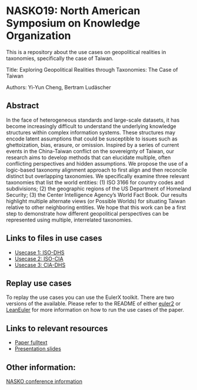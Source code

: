 # NASKO19: North American Symposium on Knowledge Organization 
This is a repository about the use cases on geopolitical realities in taxonomies, specifically the case of Taiwan.

Title: Exploring Geopolitical Realities through Taxonomies: The Case of Taiwan

Authors: Yi-Yun Cheng, Bertram Ludäscher



## Abstract 
In the face of heterogeneous standards and large-scale datasets, it has become increasingly difficult to understand the underlying knowledge structures within complex information systems. These structures may encode latent assumptions that could be susceptible to issues such as ghettoization, bias, erasure, or omission. Inspired by a series of current events in the China-Taiwan conflict on the sovereignty of Taiwan, our research aims to develop methods that can elucidate multiple, often conflicting perspectives and hidden assumptions. We propose the use of a logic-based taxonomy alignment approach to first align and then reconcile distinct but overlapping taxonomies. We specifically examine three relevant taxonomies that list the world entities: (1) ISO 3166 for country codes and subdivisions; (2) the geographic regions of the US Department of Homeland Security; (3) the Center Intelligence Agency’s World Fact Book. Our results highlight multiple alternate views (or Possible Worlds) for situating Taiwan relative to other neighboring entities. We hope that this work can be a first step to demonstrate how different geopolitical perspectives can be represented using multiple, interrelated taxonomies.

## Links to files in use cases
- [Usecase 1: ISO-DHS](https://github.com/EulerProject/NASKO19/tree/master/Usecase1_ISO-DHS)
- [Usecase 2: ISO-CIA](https://github.com/EulerProject/NASKO19/tree/master/Usecase2_ISO-CIA/2019-05-17-12:44:49-ISO_CIA_Asia_briefTC)
- [Usecase 3: CIA-DHS](https://github.com/EulerProject/NASKO19/tree/master/Usecase3_CIA-DHS)

## Replay use cases
To replay the use cases you can use the EulerX toolkit. There are two versions of the available. Please refer to the README of either [euler2](https://github.com/rodenhausen/ASIST17/blob/master/euler2/README.md) or [LeanEuler](https://github.com/idaks/LeanEuler) for more information on how to run the use cases of the paper.

## Links to relevant resources
- [Paper fulltext](https://github.com/EulerProject/NASKO19/blob/master/NASKO_2019_final.pdf)
- [Presentation slides](https://github.com/EulerProject/NASKO19/blob/master/NASKO2019_slides.pdf)

## Other information:
[NASKO conference information](http://www.iskocus.org/nasko2019.php)
